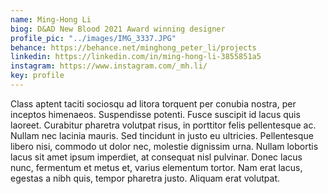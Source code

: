 ```yaml
---
name: Ming-Hong Li
biog: D&AD New Blood 2021 Award winning designer
profile_pic: "../images/IMG_3337.JPG"
behance: https://behance.net/minghong_peter_li/projects
linkedin: https://linkedin.com/in/ming-hong-li-3855851a5 
instagram: https://www.instagram.com/_mh.li/
key: profile
---
```

Class aptent taciti sociosqu ad litora torquent per conubia nostra, per inceptos himenaeos. Suspendisse potenti. Fusce suscipit id lacus quis laoreet. Curabitur pharetra volutpat risus, in porttitor felis pellentesque ac. Nullam nec lacinia mauris. Sed tincidunt in justo eu ultricies. Pellentesque libero nisi, commodo ut dolor nec, molestie dignissim urna. Nullam lobortis lacus sit amet ipsum imperdiet, at consequat nisl pulvinar. Donec lacus nunc, fermentum et metus et, varius elementum tortor. Nam erat lacus, egestas a nibh quis, tempor pharetra justo. Aliquam erat volutpat.